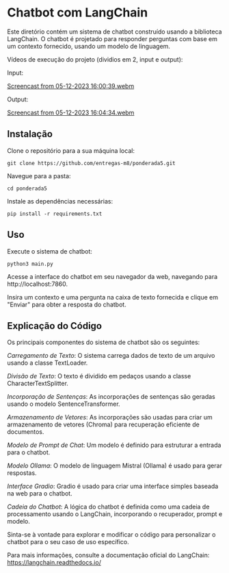 # Chatbot com LangChain

Este diretório contém um sistema de chatbot construído usando a biblioteca LangChain. O chatbot é projetado para responder perguntas com base em um contexto fornecido, usando um modelo de linguagem.

Vídeos de execução do projeto (dividios em 2, input e output):

Input:

[Screencast from 05-12-2023 16:00:39.webm](https://github.com/gustavo-francisco/entregas-m8/assets/99208114/923c9b1c-3b19-45b3-bd60-fbd1fa59b93c)

Output:

[Screencast from 05-12-2023 16:04:34.webm](https://github.com/gustavo-francisco/entregas-m8/assets/99208114/49caa224-ec9a-4493-b175-7c6f657152f3)



## Instalação

Clone o repositório para a sua máquina local:

`git clone https://github.com/entregas-m8/ponderada5.git`

Navegue para a pasta:

`cd ponderada5`

Instale as dependências necessárias:

`pip install -r requirements.txt`

## Uso

Execute o sistema de chatbot:

`python3 main.py`

Acesse a interface do chatbot em seu navegador da web, navegando para http://localhost:7860.

Insira um contexto e uma pergunta na caixa de texto fornecida e clique em "Enviar" para obter a resposta do chatbot.

## Explicação do Código

Os principais componentes do sistema de chatbot são os seguintes:

*Carregamento de Texto*: O sistema carrega dados de texto de um arquivo usando a classe TextLoader.

*Divisão de Texto*: O texto é dividido em pedaços usando a classe CharacterTextSplitter.

*Incorporação de Sentenças*: As incorporações de sentenças são geradas usando o modelo SentenceTransformer.

*Armazenamento de Vetores*: As incorporações são usadas para criar um armazenamento de vetores (Chroma) para recuperação eficiente de documentos.

*Modelo de Prompt de Chat*: Um modelo é definido para estruturar a entrada para o chatbot.

*Modelo Ollama*: O modelo de linguagem Mistral (Ollama) é usado para gerar respostas.

*Interface Gradio*: Gradio é usado para criar uma interface simples baseada na web para o chatbot.

*Cadeia do Chatbot*: A lógica do chatbot é definida como uma cadeia de processamento usando o LangChain, incorporando o recuperador, prompt e modelo.

Sinta-se à vontade para explorar e modificar o código para personalizar o chatbot para o seu caso de uso específico.

Para mais informações, consulte a documentação oficial do LangChain:
https://langchain.readthedocs.io/

